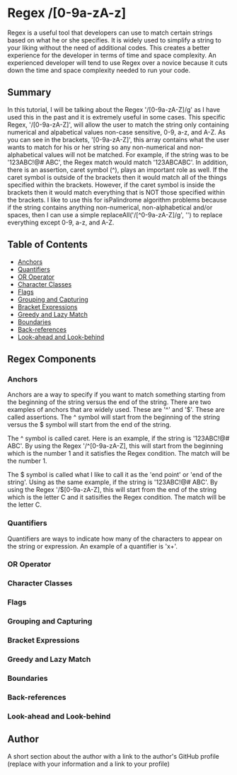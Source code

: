 # Regex /[0-9a-zA-z]

Regex is a useful tool that developers can use to match certain strings based on what he or she specifies. It is widely used to simplify a string to your liking without the need of additional codes. This creates a better experience for the developer in terms of time and space complexity. An experienced developer will tend to use Regex over a novice because it cuts down the time and space complexity needed to run your code.

## Summary

In this tutorial, I will be talking about the Regex '/[0-9a-zA-Z]/g' as I have used this in the past and it is extremely useful in some cases. This specific Regex, '/[0-9a-zA-Z]', will allow the user to match the string only containing numerical and alpabetical values non-case sensitive, 0-9, a-z, and A-Z. As you can see in the brackets, '[0-9a-zA-Z]', this array contains what the user wants to match for his or her string so any non-numerical and non-alphabetical values will not be matched. For example, if the string was to be '123ABC!@# ABC', the Regex match would match '123ABCABC'. In addition, there is an assertion, caret symbol (^), plays an important role as well. If the caret symbol is outside of the brackets then it would match all of the things specified within the brackets. However, if the caret symbol is inside the brackets then it would match everything that is NOT those specified within the brackets. I like to use this for isPalindrome algorithm problems because if the string contains anything non-numerical, non-alphabetical and/or spaces, then I can use a simple replaceAll('/[^0-9a-zA-Z]/g', '') to replace everything except 0-9, a-z, and A-Z.

## Table of Contents

- [Anchors](#anchors)
- [Quantifiers](#quantifiers)
- [OR Operator](#or-operator)
- [Character Classes](#character-classes)
- [Flags](#flags)
- [Grouping and Capturing](#grouping-and-capturing)
- [Bracket Expressions](#bracket-expressions)
- [Greedy and Lazy Match](#greedy-and-lazy-match)
- [Boundaries](#boundaries)
- [Back-references](#back-references)
- [Look-ahead and Look-behind](#look-ahead-and-look-behind)

## Regex Components

### Anchors
Anchors are a way to specify if you want to match something starting from the beginning of the string versus the end of the string. There are two examples of anchors that are widely used. These are '^' and '$'. These are called assertions. The ^ symbol will start from the beginning of the string versus the $ symbol will start from the end of the string.

The ^ symbol is called caret. Here is an example, if the string is '123ABC!@# ABC'. By using the Regex '/^[0-9a-zA-Z], this will start from the beginning which is the number 1 and it satisfies the Regex condition. The match will be the number 1.

The $ symbol is called what I like to call it as the 'end point' or 'end of the string'. Using as the same example, if the string is '123ABC!@# ABC'. By using the Regex '/$[0-9a-zA-Z], this will start from the end of the string which is the letter C and it satisifies the Regex condition. The match will be the letter C.

### Quantifiers
Quantifiers are ways to indicate how many of the characters to appear on the string or expression. An example of a quantifier is 'x+'.

### OR Operator

### Character Classes

### Flags

### Grouping and Capturing

### Bracket Expressions

### Greedy and Lazy Match

### Boundaries

### Back-references

### Look-ahead and Look-behind

## Author

A short section about the author with a link to the author's GitHub profile (replace with your information and a link to your profile)
